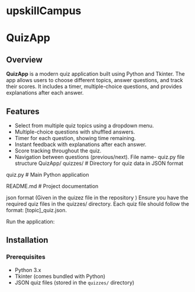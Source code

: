 # upskillCampus
# QuizApp

## Overview
**QuizApp** is a modern quiz application built using Python and Tkinter. The app allows users to choose different topics, answer questions, and track their scores. It includes a timer, multiple-choice questions, and provides explanations after each answer.

## Features
- Select from multiple quiz topics using a dropdown menu.
- Multiple-choice questions with shuffled answers.
- Timer for each question, showing time remaining.
- Instant feedback with explanations after each answer.
- Score tracking throughout the quiz.
- Navigation between questions (previous/next).
  File name- quiz.py
file structure
QuizApp/
quizzes/ # Directory for quiz data in JSON format


quiz.py # Main Python application


README.md # Project documentation

json format
(Given in the quizez file in the repository )
Ensure you have the required quiz files in the quizzes/ directory. Each quiz file should follow the format: [topic]_quiz.json.

Run the application:


## Installation
### Prerequisites
- Python 3.x
- Tkinter (comes bundled with Python)
- JSON quiz files (stored in the `quizzes/` directory)



